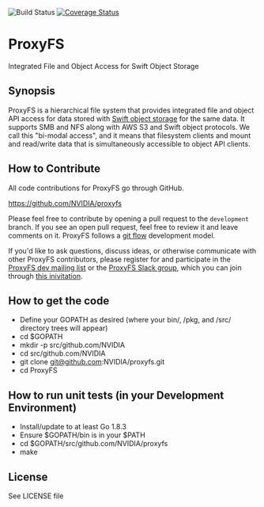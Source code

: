 ![Build Status](https://github.com/NVIDIA/proxyfs/actions/workflows/run-unit-tests.yml/badge.svg)
[![Coverage Status](https://coveralls.io/repos/github/swiftstack/ProxyFS/badge.svg?branch=development)](https://coveralls.io/github/swiftstack/ProxyFS?branch=development)

# ProxyFS
Integrated File and Object Access for Swift Object Storage

## Synopsis

ProxyFS is a hierarchical file system that provides integrated file
and object API access for data stored with
[Swift object storage](http://swift.openstack.org) for the same
data. It supports SMB and NFS along with AWS S3 and Swift object
protocols. We call this "bi-modal access", and it means that filesystem
clients and mount and read/write data that is simultaneously accessible
to object API clients.

## How to Contribute

All code contributions for ProxyFS go through GitHub.

https://github.com/NVIDIA/proxyfs

Please feel free to contribute by opening a pull request to the
`development` branch. If you see an open pull request, feel free to
review it and leave comments on it. ProxyFS follows a
[git flow](https://datasift.github.io/gitflow/IntroducingGitFlow.html)
development model.

If you'd like to ask questions, discuss ideas, or otherwise communicate
with other ProxyFS contributors, please register for and participate
in the [ProxyFS dev mailing list](https://lists.proxyfs.org/mailman/listinfo)
or the [ProxyFS Slack group](https://proxyfs.slack.com), which you can join through
[this inivitation](https://join.slack.com/t/proxyfs/shared_invite/enQtMzA2NTQwMDU4NTkyLWM4ZjhkYmE0NWEzMTYzZGZkNThkNzcxMzg0NWIzMmQ4MTU5MGQyMDRlY2UzMDU0YjBlNGZkMzk4N2NkNTRjNjY).

## How to get the code

* Define your GOPATH as desired (where your bin/, /pkg, and /src/
  directory trees will appear)
* cd $GOPATH
* mkdir -p src/github.com/NVIDIA
* cd src/github.com/NVIDIA
* git clone git@github.com:NVIDIA/proxyfs.git
* cd ProxyFS

## How to run unit tests (in your Development Environment)

* Install/update to at least Go 1.8.3
* Ensure $GOPATH/bin is in your $PATH
* cd $GOPATH/src/github.com/NVIDIA/proxyfs
* make

## License

See LICENSE file
